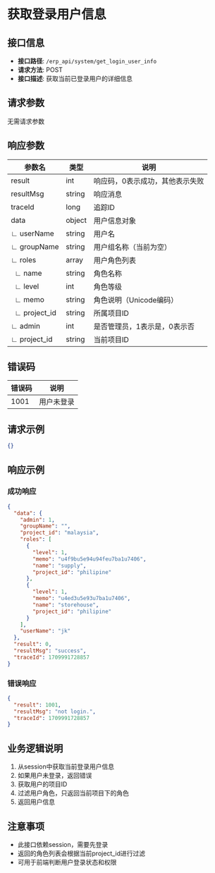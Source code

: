 # 获取登录用户信息

## 接口信息

- **接口路径**: `/erp_api/system/get_login_user_info`
- **请求方法**: POST
- **接口描述**: 获取当前已登录用户的详细信息

## 请求参数

无需请求参数

## 响应参数

| 参数名 | 类型 | 说明 |
|--------|------|------|
| result | int | 响应码，0表示成功，其他表示失败 |
| resultMsg | string | 响应消息 |
| traceId | long | 追踪ID |
| data | object | 用户信息对象 |
| ∟ userName | string | 用户名 |
| ∟ groupName | string | 用户组名称（当前为空） |
| ∟ roles | array | 用户角色列表 |
| &nbsp;&nbsp;∟ name | string | 角色名称 |
| &nbsp;&nbsp;∟ level | int | 角色等级 |
| &nbsp;&nbsp;∟ memo | string | 角色说明（Unicode编码） |
| &nbsp;&nbsp;∟ project_id | string | 所属项目ID |
| ∟ admin | int | 是否管理员，1表示是，0表示否 |
| ∟ project_id | string | 当前项目ID |

## 错误码

| 错误码 | 说明 |
|--------|------|
| 1001 | 用户未登录 |

## 请求示例

```json
{}
```

## 响应示例

### 成功响应

```json
{
  "data": {
    "admin": 1,
    "groupName": "",
    "project_id": "malaysia",
    "roles": [
      {
        "level": 1,
        "memo": "u4f9bu5e94u94feu7ba1u7406",
        "name": "supply",
        "project_id": "philipine"
      },
      {
        "level": 1,
        "memo": "u4ed3u5e93u7ba1u7406",
        "name": "storehouse",
        "project_id": "philipine"
      }
    ],
    "userName": "jk"
  },
  "result": 0,
  "resultMsg": "success",
  "traceId": 1709991728857
}
```

### 错误响应

```json
{
  "result": 1001,
  "resultMsg": "not login.",
  "traceId": 1709991728857
}
```

## 业务逻辑说明

1. 从session中获取当前登录用户信息
2. 如果用户未登录，返回错误
3. 获取用户的项目ID
4. 过滤用户角色，只返回当前项目下的角色
5. 返回用户信息

## 注意事项

- 此接口依赖session，需要先登录
- 返回的角色列表会根据当前project_id进行过滤
- 可用于前端判断用户登录状态和权限

